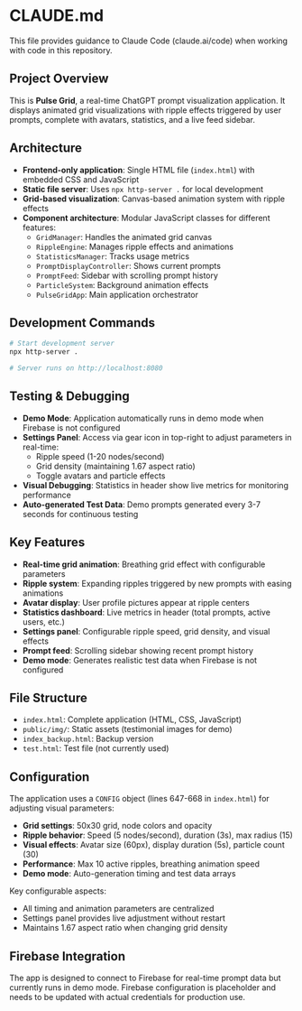 # CLAUDE.md

This file provides guidance to Claude Code (claude.ai/code) when working with code in this repository.

## Project Overview

This is **Pulse Grid**, a real-time ChatGPT prompt visualization application. It displays animated grid visualizations with ripple effects triggered by user prompts, complete with avatars, statistics, and a live feed sidebar.

## Architecture

- **Frontend-only application**: Single HTML file (`index.html`) with embedded CSS and JavaScript
- **Static file server**: Uses `npx http-server .` for local development
- **Grid-based visualization**: Canvas-based animation system with ripple effects
- **Component architecture**: Modular JavaScript classes for different features:
  - `GridManager`: Handles the animated grid canvas
  - `RippleEngine`: Manages ripple effects and animations
  - `StatisticsManager`: Tracks usage metrics
  - `PromptDisplayController`: Shows current prompts
  - `PromptFeed`: Sidebar with scrolling prompt history
  - `ParticleSystem`: Background animation effects
  - `PulseGridApp`: Main application orchestrator

## Development Commands

```bash
# Start development server
npx http-server .

# Server runs on http://localhost:8080
```

## Testing & Debugging

- **Demo Mode**: Application automatically runs in demo mode when Firebase is not configured
- **Settings Panel**: Access via gear icon in top-right to adjust parameters in real-time:
  - Ripple speed (1-20 nodes/second)
  - Grid density (maintaining 1.67 aspect ratio)
  - Toggle avatars and particle effects
- **Visual Debugging**: Statistics in header show live metrics for monitoring performance
- **Auto-generated Test Data**: Demo prompts generated every 3-7 seconds for continuous testing

## Key Features

- **Real-time grid animation**: Breathing grid effect with configurable parameters
- **Ripple system**: Expanding ripples triggered by new prompts with easing animations
- **Avatar display**: User profile pictures appear at ripple centers
- **Statistics dashboard**: Live metrics in header (total prompts, active users, etc.)
- **Settings panel**: Configurable ripple speed, grid density, and visual effects
- **Prompt feed**: Scrolling sidebar showing recent prompt history
- **Demo mode**: Generates realistic test data when Firebase is not configured

## File Structure

- `index.html`: Complete application (HTML, CSS, JavaScript)
- `public/img/`: Static assets (testimonial images for demo)
- `index_backup.html`: Backup version
- `test.html`: Test file (not currently used)

## Configuration

The application uses a `CONFIG` object (lines 647-668 in `index.html`) for adjusting visual parameters:
- **Grid settings**: 50x30 grid, node colors and opacity
- **Ripple behavior**: Speed (5 nodes/second), duration (3s), max radius (15)
- **Visual effects**: Avatar size (60px), display duration (5s), particle count (30)
- **Performance**: Max 10 active ripples, breathing animation speed
- **Demo mode**: Auto-generation timing and test data arrays

Key configurable aspects:
- All timing and animation parameters are centralized
- Settings panel provides live adjustment without restart
- Maintains 1.67 aspect ratio when changing grid density

## Firebase Integration

The app is designed to connect to Firebase for real-time prompt data but currently runs in demo mode. Firebase configuration is placeholder and needs to be updated with actual credentials for production use.
